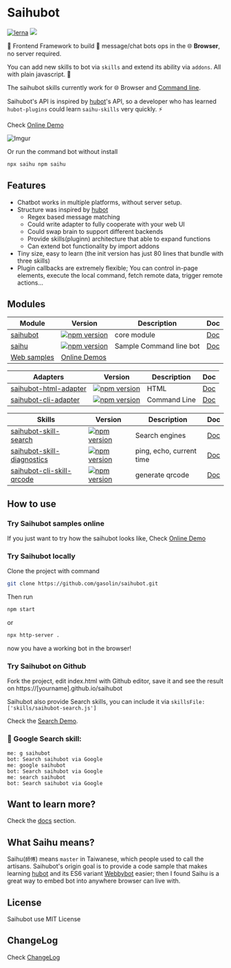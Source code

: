 # Saihubot

[![lerna](https://img.shields.io/badge/maintained%20with-lerna-cc00ff.svg)](https://lerna.js.org/) [![](https://github.com/gasolin/saihubot/workflows/Lint%20Action/badge.svg)](https://github.com/gasolin/saihubot/actions?query=workflow%3A%22Lint+Action%22)

:robot: Frontend Framework to build :speech_balloon: message/chat bots ops in the :globe_with_meridians: **Browser**, no server required.

You can add new skills to bot via `skills` and extend its ability via `addons`. All with plain javascript. :clap:

The saihubot skills currently work for :globe_with_meridians: Browser and [Command line](https://github.com/gasolin/saihubot-cli).

Saihubot's API is inspired by [hubot](https://github.com/github/hubot/)'s API, so a developer who has learned `hubot-plugins` could learn `saihu-skills` very quickly. :zap:

Check [Online Demo](https://gasolin.github.io/saihubot/)

![Imgur](https://i.imgur.com/zoLMvTG.png)

Or run the command bot without install

```sh
npx saihu npm saihu
```

## Features

* Chatbot works in multiple platforms, without server setup.
* Structure was inspired by [hubot](https://github.com/github/hubot/)
  * Regex based message matching
  * Could write adapter to fully cooperate with your web UI
  * Could swap brain to support different backends
  * Provide skills(pluginn) architecture that able to expand functions
  * Can extend bot functionality by import addons
* Tiny size, easy to learn (the init version has just 80 lines that bundle with three skills)
* Plugin callbacks are extremely flexible; You can control in-page elements, execute the local command, fetch remote data, trigger remote actions...

## Modules

| Module  | Version | Description | Doc |
| --------|---------|-------------|-----|
| [saihubot](https://github.com/gasolin/saihubot/tree/gh-pages/packages/saihubot#readme) | [![npm version](https://badge.fury.io/js/saihubot.svg)](https://badge.fury.io/js/saihubot) | core module|[Doc](http://gasolin.idv.tw/saihubot/docs/saihubot/) |
| [saihu](https://github.com/gasolin/saihubot/tree/gh-pages/packages/cli#readme) | [![npm version](https://badge.fury.io/js/saihu.svg)](https://badge.fury.io/js/saihu) | Sample Command line bot |[Doc](http://gasolin.idv.tw/saihubot/docs/saihu) |
| [Web samples](https://github.com/gasolin/saihubot/tree/gh-pages/samples) | [Online Demos](https://gasolin.github.io/saihubot/) | |

| Adapters | Version | Description | Doc |
| --------|---------|-------------|-----|
|[saihubot-html-adapter](https://github.com/gasolin/saihubot/tree/gh-pages/packages/html-adapter#readme) |[![npm version](https://badge.fury.io/js/saihubot-html-adapter.svg)](https://badge.fury.io/js/saihubot-html-adapter) |HTML |[Doc](http://gasolin.idv.tw/saihubot/docs/saihubot-html-adapter) |
|[saihubot-cli-adapter](https://github.com/gasolin/saihubot/tree/gh-pages/packages/cli-adapter#readme) |[![npm version](https://badge.fury.io/js/saihubot-cli-adapter.svg)](https://badge.fury.io/js/saihubot-cli-adapter) |Command Line |[Doc](http://gasolin.idv.tw/saihubot/docs/saihubot-cli-adapter) |

| Skills | Version | Description | Doc |
| --------|---------|-------------|-----|
|[saihubot-skill-search](https://github.com/gasolin/saihubot/tree/gh-pages/packages/skill-search#readme) |[![npm version](https://badge.fury.io/js/saihubot-skill-search.svg)](https://badge.fury.io/js/saihubot-skill-search) | Search engines |[Doc](http://gasolin.idv.tw/saihubot/docs/saihubot-skill-search) |
|[saihubot-skill-diagnostics](https://github.com/gasolin/saihubot/tree/gh-pages/packages/skill-diagnostics#readme) |[![npm version](https://badge.fury.io/js/saihubot-skill-diagnostics.svg)](https://badge.fury.io/js/saihubot-skill-diagnostics) | ping, echo, current time | [Doc](http://gasolin.idv.tw/saihubot/docs/saihubot-skill-diagnostics) |
|[saihubot-cli-skill-qrcode](https://github.com/gasolin/saihubot/tree/gh-pages/packages/cli-skill-qrcode#readme) |[![npm version](https://badge.fury.io/js/saihubot-cli-skill-qrcode.svg)](https://badge.fury.io/js/saihubot-cli-skill-qrcode) | generate qrcode | [Doc](http://gasolin.idv.tw/saihubot/docs/saihubot-cli-skill-qrcode) |

## How to use

### Try Saihubot samples online

If you just want to try how the saihubot looks like, Check [Online Demo](https://gasolin.github.io/saihubot/)

### Try Saihubot locally

Clone the project with command

```sh
git clone https://github.com/gasolin/saihubot.git
```

Then run


```sh
npm start
```

or

```sh
npx http-server .
```

now you have a working bot in the browser!

### Try Saihubot on Github

Fork the project, edit index.html with Github editor, save it and see the result on https://[yourname].github.io/saihubot


Saihubot also provide Search skills, you can include it via `skillsFile: ['skills/saihubot-search.js']`

Check the [Search Demo](https://gasolin.github.io/saihubot/samples/search).

### :mag_right: Google Search skill:

```
me: g saihubot
bot: Search saihubot via Google
me: google saihubot
bot: Search saihubot via Google
me: search saihubot
bot: Search saihubot via Google
```

## Want to learn more?

Check the [docs](https://github.com/gasolin/saihubot/tree/gh-pages/docs) section.

## What Saihu means?

Saihu(`師傅`) means `master` in Taiwanese, which people used to call the artisans.
Saihubot's origin goal is to provide a code sample that makes learning [hubot](https://github.com/github/hubot/) and its ES6 variant [Webbybot](https://github.com/gasolin/webbybot/) easier; then I found Saihu is a great way to embed bot into anywhere browser can live with.

## License

Saihubot use MIT License

## ChangeLog

Check [ChangeLog](CHANGELOG.md)
